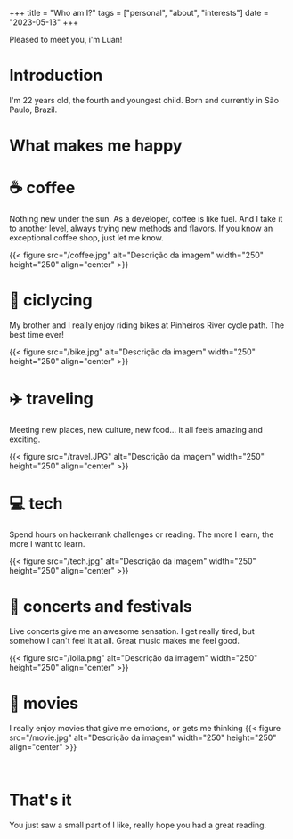 +++
title =  "Who am I?"
tags = ["personal", "about", "interests"]
date = "2023-05-13"
+++

Pleased to meet you, i'm Luan!

# Introduction

I'm 22 years old, the fourth and youngest child. Born and currently in São Paulo, Brazil.




# What makes me happy

# ☕ coffee
Nothing new under the sun.
As a developer, coffee is like fuel. And I take it to another level, always trying new methods and flavors. If you know an exceptional coffee shop, just let me know.

{{< figure src="/coffee.jpg" alt="Descrição da imagem" width="250" height="250" align="center" >}}

# 🚴 ciclycing 
My brother and I really enjoy riding bikes at Pinheiros River cycle path. The best time ever!

{{< figure src="/bike.jpg" alt="Descrição da imagem" width="250" height="250" align="center" >}}

# ✈️ traveling
Meeting new places, new culture, new food... it all feels amazing and exciting.

{{< figure src="/travel.JPG" alt="Descrição da imagem" width="250" height="250" align="center" >}}


# 💻 tech
Spend hours on hackerrank challenges or reading. The more I learn, the more I want to learn.

{{< figure src="/tech.jpg" alt="Descrição da imagem" width="250" height="250" align="center" >}}


# 🎸 concerts and festivals
Live concerts give me an awesome sensation. I get really tired, but somehow I can't feel it at all. Great music makes me feel good.

{{< figure src="/lolla.png" alt="Descrição da imagem" width="250" height="250" align="center" >}}


# 🎥 movies
I really enjoy movies that give me emotions, or gets me thinking
{{< figure src="/movie.jpg" alt="Descrição da imagem" width="250" height="250" align="center" >}}


<br>

# That's it
You just saw a small part of I like, really hope you had a great reading.

